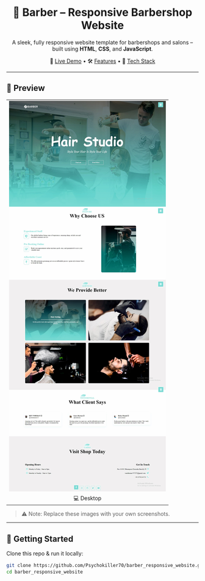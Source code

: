 <h1 align="center">💈 Barber – Responsive Barbershop Website</h1>

<p align="center">
  A sleek, fully responsive website template for barbershops and salons – built using <strong>HTML</strong>, <strong>CSS</strong>, and <strong>JavaScript</strong>.
</p>

<p align="center">
  🔗 <a href="#">Live Demo</a> • 🛠️ <a href="#features">Features</a> • 🎨 <a href="#technologies-used">Tech Stack</a>
</p>

---

## 📸 Preview

<table>
<tr>
<td><img src="demo.jpg" alt="Desktop View" width="100%"></td>

</tr>
<tr>
<td align="center">💻 Desktop</td>

</tr>
</table>

> ⚠️ Note: Replace these images with your own screenshots.

---

## 🚀 Getting Started

Clone this repo & run it locally:

```bash
git clone https://github.com/Psychokiller70/barber_responsive_website.git
cd barber_responsive_website
